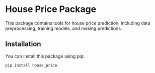 # House Price Package

This package contains tools for house price prediction, including data preprocessing, training models, and making predictions.

## Installation

You can install this package using pip:

```bash
pip install house_price
